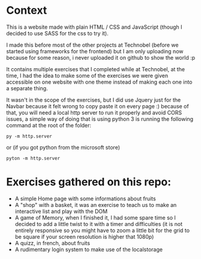 # Context

This is a website made with plain HTML / CSS and JavaScript (though I decided to use SASS for the css to try it).

I made this before most of the other projects at Technobel (before we started using frameworks for the frontend) but I am only uploading now because for some reason, i never uploaded it on github to show the world :p

It contains multiple exercises that I completed while at Technobel, at the time, I had the idea to make some of the exercises we were given accessible on one website with one theme instead of making each one into a separate thing.

It wasn't in the scope of the exercises, but I did use Jquery just for the Navbar because it felt wrong to copy paste it on every page :) because of that, you will need a local http server to run it properly and avoid CORS issues, a simple way of doing that is using python 3 is running the following command at the root of the folder: 

```py -m http.server```

or (if you got python from the microsoft store)

```pyton -m http.server``` 

# Exercises gathered on this repo:

- A  simple Home page with some informations about fruits
- A "shop" with a basket, it was an exercise to teach us to make an interactive list and play with the DOM
- A game of Memory, when I finished it, I had some spare time so I decided to add a little twist to it with a timer and difficulties (it is not entirely responsive so you might have to zoom a little bit for the grid to be square if your screen resolution is higher that 1080p)
- A quizz, in french, about fruits
- A rudimentary login system to make use of the localstorage
